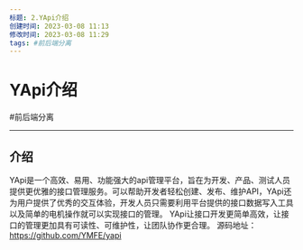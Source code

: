 ```yaml
---
标题: 2.YApi介绍
创建时间: 2023-03-08 11:13
修改时间: 2023-03-08 11:29
tags: #前后端分离
---
```


# YApi介绍
#前后端分离 

---
## 介绍
YApi是一个高效、易用、功能强大的api管理平台，旨在为开发、产品、测试人员提供更优雅的接口管理服务。可以帮助开发者轻松创建、发布、维护API，YApi还为用户提供了优秀的交互体验，开发人员只需要利用平台提供的接口数据写入工具以及简单的电机操作就可以实现接口的管理。
YApi让接口开发更简单高效，让接口的管理更加具有可读性、可维护性，让团队协作更合理。
源码地址：https://github.com/YMFE/yapi
